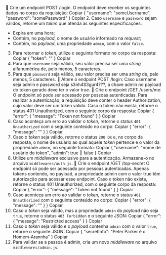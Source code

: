 
🚀 Crie um endpoint POST /login.
O endpoint deve receber os seguintes dados no corpo da requisição:
Copiar
    {
      "username": "someUsername",
      "password": "somePassword"
    }
Copiar
2. Caso `username` e `password` sejam válidos, retorne um _token_ que atenda às seguintes especificações:
  - Expira em uma hora;
  - Contém, no _payload_, o nome de usuário informado na _request_;
  - Contém, no _payload_, uma propriedade `admin`, com o valor `false`.
3. Para retornar o _token_, utilize o seguinte formato no corpo da resposta:
Copiar
    {
      "token": "<JWT aqui>"
    }
Copiar
4. Para que `username` seja válido, seu valor precisa ser uma _string_ alfanumérica de, pelo menos, 5 caracteres.
5. Para que `password` seja válido, seu valor precisa ser uma _string_ de, pelo menos, 5 caracteres.
🚀 Altere o endpoint POST /login:
Caso username seja admin e password seja s3nh4S3gur4???, a chave admin no payload do token gerado deve ter o valor true.
🚀 Crie o endpoint /GET /users/me:
O endpoint só pode ser acessado por pessoas autenticadas.
Para realizar a autenticação, a requisição deve conter o header Authorization, cujo valor deve ser um token válido.
Caso o token não exista, retorne o status 401 Unauthorized, com o seguinte corpo da resposta:
Copiar
    {
      "error": {
        "message": "Token not found"
      }
    }
Copiar
4. Caso aconteça um erro ao validar o _token_, retorne o status `401 Unauthorized` com o seguinte conteúdo no corpo:
Copiar
    {
      "error": {
      "message": "<mensagem de erro da biblioteca>"
      }
    }
Copiar
5. Caso o _token_ seja válido, retorne o status `200 OK` e, no corpo da resposta, o nome de usuário ao qual aquele _token_ pertence e o valor da propriedade `admin`, no seguinte formato:
Copiar
    {
      "username": "nome de usuário do token",
      "admin": true || false
    }
Copiar
6. Utilize um _middleware_ exclusivo para a autenticação. Armazene-o no arquivo `middlewares/auth.js`.
🚀 Crie o endpoint /GET /top-secret
O endpoint só pode ser acessado por pessoas autenticadas.
Apenas tokens contendo, no payload, a propriedade admin com o valor true têm autorização para acessar esse endpoint.
Caso o token não exista, retorne o status 401 Unauthorized, com o seguinte corpo da resposta:
Copiar
    {
      "error": {
        "message": "Token not found"
      }
    }
Copiar
4. Caso aconteça um erro ao validar o _token_, retorne o status `401 Unauthorized` com o seguinte conteúdo no corpo:
Copiar
    {
      "error": {
      "message": "<mensagem de erro da biblioteca>"
      }
    }
Copiar
5. Caso o _token_ seja válido, mas a propriedade `admin` do _payload_ não seja `true`, retorne o status `403 Forbidden` e o seguinte JSON:
Copiar
    {
      "error": {
        "message": "Restricted access"
      }
    }
Copiar
6. Caso o _token_ seja válido e o _payload_ contenha `admin` com o valor `true`, retorne o seguinte JSON:
Copiar
    {
      "secretInfo": "Peter Parker é o Homem-Arannha"
    }
Copiar
7. Para validar se a pessoa é admin, crie um novo _middleware_ no arquivo `middlewares/admin.js`.